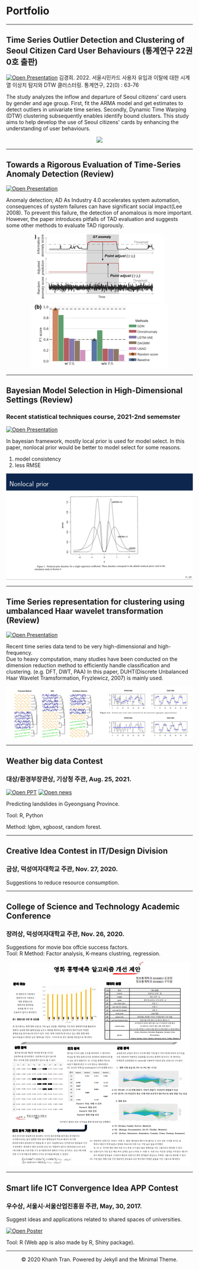 # Portfolio

---
## Time Series Outlier Detection and Clustering of Seoul Citizen Card User Behaviours (통계연구 22권0호 출판)

[![Open Presentation](https://img.shields.io/badge/PDF-Open_Research_Poster-blue?logo=adobe-acrobat-reader&logoColor=white)](pdf/SKKUresearch.pdf)
김경희. 2022. 서울시민카드 사용자 유입과 이탈에 대한 시계열 이상치 탐지와 DTW 클러스터링. 통계연구, 22(0) : 63-76

The study analyzes the inflow and departure of Seoul citizens' card users by gender and age group. First, fit the ARMA model and get estimates to detect outliers in univariate time series. Secondly, Dynamic Time Warping (DTW) clustering subsequently enables identify bound clusters. This study aims to help develop the use of Seoul citizens' cards by enhancing the understanding of user behaviours.

<center><img src="SKKUresearch.png"/></center>

---
## Towards a Rigorous Evaluation of Time-Series Anomaly Detection (Review)

[![Open Presentation](https://img.shields.io/badge/PDF-Open_Research_Poster-blue?logo=adobe-acrobat-reader&logoColor=white)](pdf/TAD.pdf)

Anomaly detection; AD
As Industry 4.0 accelerates system automation, consequences of system failures can have significant social impact(Lee 2008). To prevent this failure, the detection of anomalous is more important. However, the paper introduces pitfalls of TAD evaluation and suggests some other methods to evaluate TAD rigorously.

<center><img src="images/tad.PNG"/></center>
<center><img src="images/tad2.PNG"/></center>

---
## Bayesian Model Selection in High-Dimensional Settings (Review)

### Recent statistical techniques course, 2021-2nd sememster

[![Open Presentation](https://img.shields.io/badge/PDF-Open_Research_Poster-blue?logo=adobe-acrobat-reader&logoColor=white)](pdf/bayes.pdf)

In bayesian framework, mostly local prior is used for model select. In this paper, nonlocal prior would be better to model select for some reasons.
1. model consistency
2. less RMSE
<center><img src="images/nonlocal.PNG"/></center>


---
## Time Series representation for clustering using umbalanced Haar wavelet transformation (Review)

[![Open Presentation](https://img.shields.io/badge/PDF-Open_Research_Poster-blue?logo=adobe-acrobat-reader&logoColor=white)](pdf/haar.pdf)

Recent time series data tend to be very high-dimensional and high-frequency.  
Due to heavy computation, many studies have been conducted on the dimension reduction method to efficiently handle classification and clustering. (e.g. DFT, DWT, PAA)
In this paper, DUHT(Discrete Unbalanced Haar Wavelet Tramsformation, Fryzlewicz, 2007) is mainly used.
<center><img src="images/haar2.PNG"/></center>

---
## Weather big data Contest  

### 대상/환경부장관상, 기상청 주관, Aug. 25, 2021.

[![Open PPT](https://img.shields.io/badge/PDF-Open_Research_Poster-blue?logo=adobe-acrobat-reader&logoColor=white)](pdf/weather.pdf)
[![Open news](https://img.shields.io/badge/PDF-Open_Research_Poster-blue?logo=adobe-acrobat-reader&logoColor=white)](pdf/news.pdf)

Predicting landslides in Gyeongsang Province.  

Tool: R, Python  

Method: lgbm, xgboost, random forest.

---
## Creative Idea Contest in IT/Design Division

### 금상, 덕성여자대학교 주관, Nov. 27, 2020.

Suggestions to reduce resource consumption.

---
## College of Science and Technology Academic Conference

### 장려상, 덕성여자대학교 주관, Nov. 26, 2020.

Suggestions for movie box offcie success factors.  
Tool: R
Method: Factor analysis, K-means clustring, regression.
<center><img src="images/Poster.PNG"/></center>

---
## Smart life ICT Convergence Idea APP Contest

### 우수상, 서울시·서울산업진흥원 주관, May, 30, 2017.

Suggest ideas and applications related to shared spaces of universities.  

[![Open Poster](https://img.shields.io/badge/PDF-Open_Research_Poster-blue?logo=adobe-acrobat-reader&logoColor=white)](pdf/UNIon.pdf)

Tool: R (Web app is also made by R, Shiny package).

---

<center>© 2020 Khanh Tran. Powered by Jekyll and the Minimal Theme.</center>
